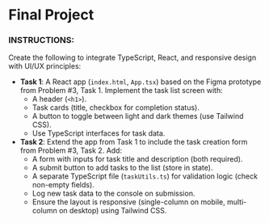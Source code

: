 # Final Project
### INSTRUCTIONS:
Create the following to integrate TypeScript, React, and responsive design with UI/UX principles:
- **Task 1**: A React app (`index.html`, `App.tsx`) based on the Figma prototype from Problem #3, Task 1. Implement the task list screen with:
  - A header (`<h1>`).
  - Task cards (title, checkbox for completion status).
  - A button to toggle between light and dark themes (use Tailwind CSS).
  - Use TypeScript interfaces for task data.
- **Task 2**: Extend the app from Task 1 to include the task creation form from Problem #3, Task 2. Add:
  - A form with inputs for task title and description (both required).
  - A submit button to add tasks to the list (store in state).
  - A separate TypeScript file (`taskUtils.ts`) for validation logic (check non-empty fields).
  - Log new task data to the console on submission.
  - Ensure the layout is responsive (single-column on mobile, multi-column on desktop) using Tailwind CSS.